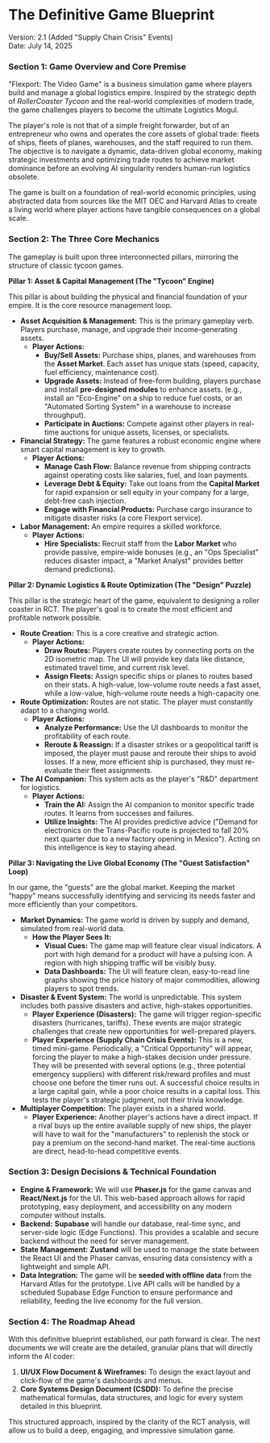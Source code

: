 # **The Definitive Game Blueprint**

Version: 2.1 (Added "Supply Chain Crisis" Events)  
Date: July 14, 2025

### **Section 1: Game Overview and Core Premise**

"Flexport: The Video Game" is a business simulation game where players build and manage a global logistics empire. Inspired by the strategic depth of *RollerCoaster Tycoon* and the real-world complexities of modern trade, the game challenges players to become the ultimate Logistics Mogul.

The player's role is not that of a simple freight forwarder, but of an entrepreneur who owns and operates the core assets of global trade: fleets of ships, fleets of planes, warehouses, and the staff required to run them. The objective is to navigate a dynamic, data-driven global economy, making strategic investments and optimizing trade routes to achieve market dominance before an evolving AI singularity renders human-run logistics obsolete.

The game is built on a foundation of real-world economic principles, using abstracted data from sources like the MIT OEC and Harvard Atlas to create a living world where player actions have tangible consequences on a global scale.

### **Section 2: The Three Core Mechanics**

The gameplay is built upon three interconnected pillars, mirroring the structure of classic tycoon games.

**Pillar 1: Asset & Capital Management (The "Tycoon" Engine)**

This pillar is about building the physical and financial foundation of your empire. It is the core resource management loop.

* **Asset Acquisition & Management:** This is the primary gameplay verb. Players purchase, manage, and upgrade their income-generating assets.  
  * **Player Actions:**  
    * **Buy/Sell Assets:** Purchase ships, planes, and warehouses from the **Asset Market**. Each asset has unique stats (speed, capacity, fuel efficiency, maintenance cost).  
    * **Upgrade Assets:** Instead of free-form building, players purchase and install **pre-designed modules** to enhance assets. (e.g., install an "Eco-Engine" on a ship to reduce fuel costs, or an "Automated Sorting System" in a warehouse to increase throughput).  
    * **Participate in Auctions:** Compete against other players in real-time auctions for unique assets, licenses, or specialists.  
* **Financial Strategy:** The game features a robust economic engine where smart capital management is key to growth.  
  * **Player Actions:**  
    * **Manage Cash Flow:** Balance revenue from shipping contracts against operating costs like salaries, fuel, and loan payments.  
    * **Leverage Debt & Equity:** Take out loans from the **Capital Market** for rapid expansion or sell equity in your company for a large, debt-free cash injection.  
    * **Engage with Financial Products:** Purchase cargo insurance to mitigate disaster risks (a core Flexport service).  
* **Labor Management:** An empire requires a skilled workforce.  
  * **Player Actions:**  
    * **Hire Specialists:** Recruit staff from the **Labor Market** who provide passive, empire-wide bonuses (e.g., an "Ops Specialist" reduces disaster impact, a "Market Analyst" provides better demand predictions).

**Pillar 2: Dynamic Logistics & Route Optimization (The "Design" Puzzle)**

This pillar is the strategic heart of the game, equivalent to designing a roller coaster in RCT. The player's goal is to create the most efficient and profitable network possible.

* **Route Creation:** This is a core creative and strategic action.  
  * **Player Actions:**  
    * **Draw Routes:** Players create routes by connecting ports on the 2D isometric map. The UI will provide key data like distance, estimated travel time, and current risk level.  
    * **Assign Fleets:** Assign specific ships or planes to routes based on their stats. A high-value, low-volume route needs a fast asset, while a low-value, high-volume route needs a high-capacity one.  
* **Route Optimization:** Routes are not static. The player must constantly adapt to a changing world.  
  * **Player Actions:**  
    * **Analyze Performance:** Use the UI dashboards to monitor the profitability of each route.  
    * **Reroute & Reassign:** If a disaster strikes or a geopolitical tariff is imposed, the player must pause and reroute their ships to avoid losses. If a new, more efficient ship is purchased, they must re-evaluate their fleet assignments.  
* **The AI Companion:** This system acts as the player's "R\&D" department for logistics.  
  * **Player Actions:**  
    * **Train the AI:** Assign the AI companion to monitor specific trade routes. It learns from successes and failures.  
    * **Utilize Insights:** The AI provides predictive advice ("Demand for electronics on the Trans-Pacific route is projected to fall 20% next quarter due to a new factory opening in Mexico"). Acting on this intelligence is key to staying ahead.

**Pillar 3: Navigating the Live Global Economy (The "Guest Satisfaction" Loop)**

In our game, the "guests" are the global market. Keeping the market "happy" means successfully identifying and servicing its needs faster and more efficiently than your competitors.

* **Market Dynamics:** The game world is driven by supply and demand, simulated from real-world data.  
  * **How the Player Sees It:**  
    * **Visual Cues:** The game map will feature clear visual indicators. A port with high demand for a product will have a pulsing icon. A region with high shipping traffic will be visibly busy.  
    * **Data Dashboards:** The UI will feature clean, easy-to-read line graphs showing the price history of major commodities, allowing players to spot trends.  
* **Disaster & Event System:** The world is unpredictable. This system includes both passive disasters and active, high-stakes opportunities.  
  * **Player Experience (Disasters):** The game will trigger region-specific disasters (hurricanes, tariffs). These events are major strategic challenges that create new opportunities for well-prepared players.  
  * **Player Experience (Supply Chain Crisis Events):** This is a new, timed mini-game. Periodically, a "Critical Opportunity" will appear, forcing the player to make a high-stakes decision under pressure. They will be presented with several options (e.g., three potential emergency suppliers) with different risk/reward profiles and must choose one before the timer runs out. A successful choice results in a large capital gain, while a poor choice results in a capital loss. This tests the player's strategic judgment, not their trivia knowledge.  
* **Multiplayer Competition:** The player exists in a shared world.  
  * **Player Experience:** Another player's actions have a direct impact. If a rival buys up the entire available supply of new ships, the player will have to wait for the "manufacturers" to replenish the stock or pay a premium on the second-hand market. The real-time auctions are direct, head-to-head competitive events.

### **Section 3: Design Decisions & Technical Foundation**

* **Engine & Framework:** We will use **Phaser.js** for the game canvas and **React/Next.js** for the UI. This web-based approach allows for rapid prototyping, easy deployment, and accessibility on any modern computer without installs.  
* **Backend:** **Supabase** will handle our database, real-time sync, and server-side logic (Edge Functions). This provides a scalable and secure backend without the need for server management.  
* **State Management:** **Zustand** will be used to manage the state between the React UI and the Phaser canvas, ensuring data consistency with a lightweight and simple API.  
* **Data Integration:** The game will be **seeded with offline data** from the Harvard Atlas for the prototype. Live API calls will be handled by a scheduled Supabase Edge Function to ensure performance and reliability, feeding the live economy for the full version.

### **Section 4: The Roadmap Ahead**

With this definitive blueprint established, our path forward is clear. The next documents we will create are the detailed, granular plans that will directly inform the AI coder:

1. **UI/UX Flow Document & Wireframes:** To design the exact layout and click-flow of the game's dashboards and menus.  
2. **Core Systems Design Document (CSDD):** To define the precise mathematical formulas, data structures, and logic for every system detailed in this blueprint.

This structured approach, inspired by the clarity of the RCT analysis, will allow us to build a deep, engaging, and impressive simulation game.